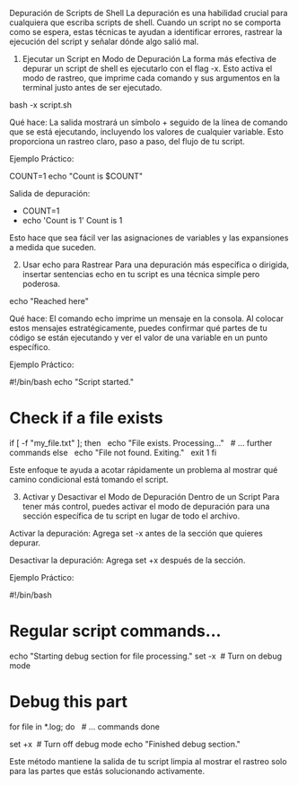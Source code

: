 

Depuración de Scripts de Shell
La depuración es una habilidad crucial para cualquiera que escriba scripts de shell. Cuando un script no se comporta como se espera, estas técnicas te ayudan a identificar errores, rastrear la ejecución del script y señalar dónde algo salió mal.

1. Ejecutar un Script en Modo de Depuración
La forma más efectiva de depurar un script de shell es ejecutarlo con el flag -x. Esto activa el modo de rastreo, que imprime cada comando y sus argumentos en la terminal justo antes de ser ejecutado.

bash -x script.sh

Qué hace: La salida mostrará un símbolo + seguido de la línea de comando que se está ejecutando, incluyendo los valores de cualquier variable. Esto proporciona un rastreo claro, paso a paso, del flujo de tu script.

Ejemplo Práctico:

COUNT=1
echo "Count is $COUNT"

Salida de depuración:

+ COUNT=1
+ echo 'Count is 1'
Count is 1

Esto hace que sea fácil ver las asignaciones de variables y las expansiones a medida que suceden.

2. Usar echo para Rastrear
Para una depuración más específica o dirigida, insertar sentencias echo en tu script es una técnica simple pero poderosa.

echo "Reached here"

Qué hace: El comando echo imprime un mensaje en la consola. Al colocar estos mensajes estratégicamente, puedes confirmar qué partes de tu código se están ejecutando y ver el valor de una variable en un punto específico.

Ejemplo Práctico:

#!/bin/bash
echo "Script started."

# Check if a file exists
if [ -f "my_file.txt" ]; then
  echo "File exists. Processing..."
  # ... further commands
else
  echo "File not found. Exiting."
  exit 1
fi

Este enfoque te ayuda a acotar rápidamente un problema al mostrar qué camino condicional está tomando el script.

3. Activar y Desactivar el Modo de Depuración Dentro de un Script
Para tener más control, puedes activar el modo de depuración para una sección específica de tu script en lugar de todo el archivo.

Activar la depuración: Agrega set -x antes de la sección que quieres depurar.

Desactivar la depuración: Agrega set +x después de la sección.

Ejemplo Práctico:

#!/bin/bash
# Regular script commands...

echo "Starting debug section for file processing."
set -x  # Turn on debug mode

# Debug this part
for file in *.log; do
  # ... commands
done

set +x  # Turn off debug mode
echo "Finished debug section."

Este método mantiene la salida de tu script limpia al mostrar el rastreo solo para las partes que estás solucionando activamente.

